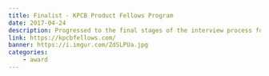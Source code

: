```yaml
---
title: Finalist - KPCB Product Fellows Program
date: 2017-04-24
description: Progressed to the final stages of the interview process for the KPCB Product Fellows Program. Top 10% of applicants.
link: https://kpcbfellows.com/
banner: https://i.imgur.com/ZdSLPUa.jpg
categories:
    - award
---
```

